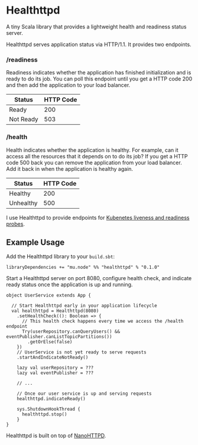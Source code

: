 # Healthttpd

A tiny Scala library that provides a lightweight health and readiness status server.

Healthttpd serves application status via HTTP/1.1. It provides two endpoints.

### /readiness

Readiness indicates whether the application has finished initialization and is ready to do its job. You can poll this endpoint until you get a HTTP code 200 and then add the application to your load balancer.

| Status | HTTP Code |
| --- | --- |
| Ready | 200 |
| Not Ready | 503 |

### /health

Health indicates whether the application is healthy. For example, can it access all the resources that it depends on to do its job? If you get a HTTP code 500 back you can remove the application from your load balancer. Add it back in when the application is healthy again.

| Status | HTTP Code |
| --- | --- |
| Healthy | 200 |
| Unhealthy | 500 |

I use Healthttpd to provide endpoints for [Kubenetes liveness and readiness probes](https://kubernetes.io/docs/tasks/configure-pod-container/configure-liveness-readiness-probes/).

## Example Usage

Add the Healthttpd library to your `build.sbt`:

```
libraryDependencies += "mu.node" %% "healthttpd" % "0.1.0"
```

Start a Healthttpd server on port 8080, configure health check, and indicate ready status once the application is up and running.

```
object UserService extends App {

  // Start Healthttpd early in your application lifecycle
  val healthttpd = Healthttpd(8080)
    .setHealthCheck((): Boolean => {
      // This health check happens every time we access the /health endpoint
      Try(userRepository.canQueryUsers() && eventPublisher.canListTopicPartitions())
        .getOrElse(false)
    })
    // UserService is not yet ready to serve requests
    .startAndIndicateNotReady()

    lazy val userRepository = ???
    lazy val eventPublisher = ???

    // ...

    // Once our user service is up and serving requests
    healthttpd.indicateReady()

    sys.ShutdownHookThread {
      healthttpd.stop()
    }
}
```

Healthttpd is built on top of [NanoHTTPD](https://github.com/NanoHttpd/nanohttpd).